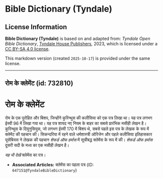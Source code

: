 # Bible Dictionary (Tyndale)

## License Information

**Bible Dictionary (Tyndale)** is based on and adapted from: _Tyndale Open Bible Dictionary_, [Tyndale House Publishers](https://tyndaleopenresources.com/), 2023, which is licensed under a [CC BY-SA 4.0 license](https://creativecommons.org/licenses/by-sa/4.0/legalcode.en).

This markdown version (created `2025-10-17`) is provided under the same license.



--------------------------------

## रोम के क्लेमेंट (id: 732810)

रोम के क्लेमेंट
===============

रोम के एक पुरोहित और बिशप, जिन्होंने कुरिन्थुस की कलीसिया को एक पत्र लिखा था। यह पत्र लगभग ईस्वी 96 में लिखा गया था। यह पत्र शायद नए नियम के बाहर का सबसे प्रारंभिक मसीही लेखन है। कुरिन्थुस के दियुनुसियुस, जो लगभग ईस्वी 170 में बिशप थे, सबसे पहले इस पत्र के लेखक के रूप में क्लेमेंट की पहचान की। सिकन्दरिया में रहने वाले धर्मशास्त्री ओरिजेन और पहले कलीसिया इतिहासकार यूसेबियस ने लेखक की पहचान *शेफर्ड ऑफ हर्मास* में सूचीबद्ध क्लेमेंस के रूप में की। *शेफर्ड ऑफ हर्मास* दूसरी सदी के मध्य का एक मसीही लेखन है। 

*यह भी देखें* क्लेमेंस का पत्र। 

* **Associated Articles:** क्लेमेंस का पहला पत्र (ID: `647151@TyndaleBibleDictionary`)


